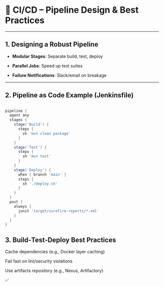 # 🚀 CI/CD – Pipeline Design & Best Practices

---

## 1. Designing a Robust Pipeline

- **Modular Stages**: Separate build, test, deploy  

- **Parallel Jobs**: Speed up test suites  

- **Failure Notifications**: Slack/email on breakage  

---

## 2. Pipeline as Code Example (Jenkinsfile)

```groovy

pipeline {
  agent any
  stages {
    stage('Build') {
      steps {
        sh 'mvn clean package'
      }
    }
    stage('Test') {
      steps {
        sh 'mvn test'
      }
    }
    stage('Deploy') {
      when { branch 'main' }
      steps {
        sh './deploy.sh'
      }
    }
  }
  post {
    always {
      junit 'target/surefire-reports/*.xml'
    }
  }
}

```

## 3. Build‑Test‑Deploy Best Practices

Cache dependencies (e.g., Docker layer caching)

Fail fast on lint/security violations

Use artifacts repository (e.g., Nexus, Artifactory)

✅
